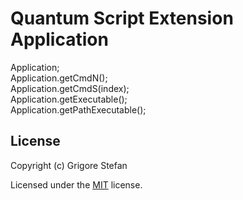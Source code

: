 # Quantum Script Extension Application

Application;\
Application.getCmdN();\
Application.getCmdS(index);\
Application.getExecutable();\
Application.getPathExecutable();

## License

Copyright (c) Grigore Stefan

Licensed under the [MIT](LICENSE) license.
